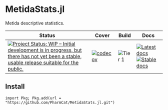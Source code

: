 # MetidaStats.jl
Metida descriptive statistics.



| Status | Cover | Build | Docs |
|--------|-------|-------|------|
|[![Project Status: WIP – Initial development is in progress, but there has not yet been a stable, usable release suitable for the public.](https://www.repostatus.org/badges/latest/wip.svg)](https://www.repostatus.org/#wip)|[![codecov](https://codecov.io/gh/PharmCat/MetidaStats.jl/branch/main/graph/badge.svg?token=A9eyT9g0WZ)](https://codecov.io/gh/PharmCat/MetidaStats.jl)|![Tier 1](https://github.com/PharmCat/MetidaStats.jl/workflows/Tier%201/badge.svg) | [![Latest docs](https://img.shields.io/badge/docs-latest-blue.svg)](https://pharmcat.github.io/MetidaStats.jl/dev/) [![Stable docs](https://img.shields.io/badge/docs-stable-blue.svg)](https://pharmcat.github.io/MetidaStats.jl/stable/)|
## Install

```
import Pkg; Pkg.add(url = "https://github.com/PharmCat/MetidaStats.jl.git")
```
